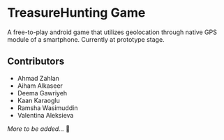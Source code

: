 # TreasureHunting Game

A free-to-play android game that utilizes geolocation through native GPS module of a smartphone.
Currently at prototype stage.

## Contributors

* Ahmad Zahlan
* Aiham Alkaseer
* Deema Gawriyeh
* Kaan Karaoglu
* Ramsha Wasimuddin
* Valentina Aleksieva

*More to be added...*
:metal:
